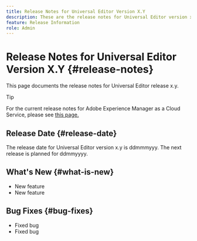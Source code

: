```yaml
---
title: Release Notes for Universal Editor Version X.Y
description: These are the release notes for Universal Editor version x.y.
feature: Release Information
role: Admin
---
```


# Release Notes for Universal Editor Version X.Y {#release-notes}

This page documents the release notes for Universal Editor release x.y.

>[!TIP]
>
>For the current release notes for Adobe Experience Manager as a Cloud Service, please see [this page.](/help/release-notes/release-notes-cloud/release-notes-current.md)

## Release Date {#release-date}

The release date for Universal Editor version x.y is ddmmmyyy. The next release is planned for ddmmyyyy.

## What's New {#what-is-new}

* New feature
* New feature

## Bug Fixes {#bug-fixes}

* Fixed bug
* Fixed bug

